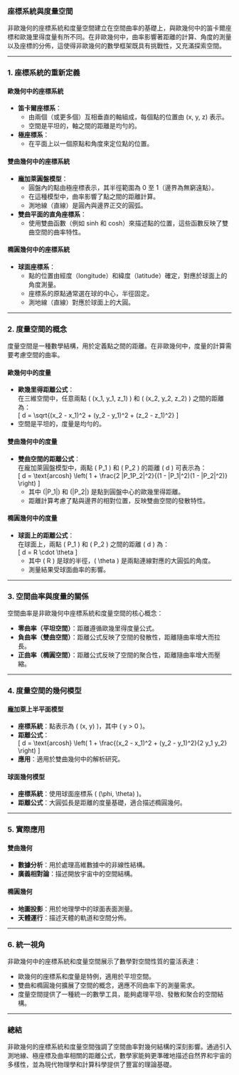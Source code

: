 ### **座標系統與度量空間**

非歐幾何的座標系統和度量空間建立在空間曲率的基礎上，與歐幾何中的笛卡爾座標和歐幾里得度量有所不同。在非歐幾何中，曲率影響著距離的計算、角度的測量以及座標的分佈，這使得非歐幾何的數學框架既具有挑戰性，又充滿探索空間。

---

### **1. 座標系統的重新定義**

#### **歐幾何中的座標系統**
- **笛卡爾座標系**：  
  - 由兩個（或更多個）互相垂直的軸組成，每個點的位置由 (x, y, z) 表示。  
  - 空間是平坦的，軸之間的距離是均勻的。  
- **極座標系**：  
  - 在平面上以一個原點和角度來定位點的位置。

#### **雙曲幾何中的座標系統**
- **龐加萊圓盤模型**：  
  - 圓盤內的點由極座標表示，其半徑範圍為 0 至 1（邊界為無窮遠點）。  
  - 在這種模型中，曲率影響了點之間的距離計算。  
  - 測地線（直線）是圓內與邊界正交的圓弧。
- **雙曲平面的直角座標系**：  
  - 使用雙曲函數（例如 sinh 和 cosh）來描述點的位置，這些函數反映了雙曲空間的曲率特性。  

#### **橢圓幾何中的座標系統**
- **球面座標系**：  
  - 點的位置由經度（longitude）和緯度（latitude）確定，對應於球面上的角度測量。  
  - 座標系的原點通常選在球的中心，半徑固定。  
  - 測地線（直線）對應於球面上的大圓。

---

### **2. 度量空間的概念**

度量空間是一種數學結構，用於定義點之間的距離。在非歐幾何中，度量的計算需要考慮空間的曲率。

#### **歐幾何中的度量**
- **歐幾里得距離公式**：  
  在三維空間中，任意兩點 \( (x_1, y_1, z_1) \) 和 \( (x_2, y_2, z_2) \) 之間的距離為：  
  \[
  d = \sqrt{(x_2 - x_1)^2 + (y_2 - y_1)^2 + (z_2 - z_1)^2}
  \]
- 空間是平坦的，度量是均勻的。

#### **雙曲幾何中的度量**
- **雙曲空間的距離公式**：  
  在龐加萊圓盤模型中，兩點 \( P_1 \) 和 \( P_2 \) 的距離 \( d \) 可表示為：  
  \[
  d = \text{arcosh} \left( 1 + \frac{2 |P_1P_2|^2}{(1 - |P_1|^2)(1 - |P_2|^2)} \right)
  \]
  - 其中 \(|P_1|\) 和 \(|P_2|\) 是點到圓盤中心的歐幾里得距離。
  - 距離計算考慮了點與邊界的相對位置，反映雙曲空間的發散特性。

#### **橢圓幾何中的度量**
- **球面上的距離公式**：  
  在球面上，兩點 \( P_1 \) 和 \( P_2 \) 之間的距離 \( d \) 為：  
  \[
  d = R \cdot \theta
  \]
  - 其中 \( R \) 是球的半徑，\( \theta \) 是兩點連線對應的大圓弧的角度。
  - 測量結果受球面曲率的影響。

---

### **3. 空間曲率與度量的關係**

空間曲率是非歐幾何中座標系統和度量空間的核心概念：
- **零曲率（平坦空間）**：距離遵循歐幾里得度量公式。
- **負曲率（雙曲空間）**：距離公式反映了空間的發散性，距離隨曲率增大而拉長。
- **正曲率（橢圓空間）**：距離公式反映了空間的聚合性，距離隨曲率增大而壓縮。

---

### **4. 度量空間的幾何模型**

#### **龐加萊上半平面模型**
- **座標系統**：點表示為 \( (x, y) \)，其中 \( y > 0 \)。  
- **距離公式**：  
  \[
  d = \text{arcosh} \left( 1 + \frac{(x_2 - x_1)^2 + (y_2 - y_1)^2}{2 y_1 y_2} \right)
  \]
- **應用**：適用於雙曲幾何中的解析研究。

#### **球面幾何模型**
- **座標系統**：使用球面座標系 \( (\phi, \theta) \)。  
- **距離公式**：大圓弧長是距離的度量基礎，適合描述橢圓幾何。

---

### **5. 實際應用**

#### **雙曲幾何**
- **數據分析**：用於處理高維數據中的非線性結構。  
- **廣義相對論**：描述開放宇宙中的空間結構。

#### **橢圓幾何**
- **地圖投影**：用於地理學中的球面表面測量。  
- **天體運行**：描述天體的軌道和空間分佈。

---

### **6. 統一視角**

非歐幾何中的座標系統和度量空間展示了數學對空間性質的靈活表達：
- 歐幾何的座標系和度量是特例，適用於平坦空間。
- 雙曲和橢圓幾何擴展了空間的概念，適應不同曲率下的測量需求。
- 度量空間提供了一種統一的數學工具，能夠處理平坦、發散和聚合的空間結構。

---

### **總結**
非歐幾何的座標系統和度量空間強調了空間曲率對幾何結構的深刻影響。通過引入測地線、極座標及曲率相關的距離公式，數學家能夠更準確地描述自然界和宇宙的多樣性，並為現代物理學和計算科學提供了豐富的理論基礎。